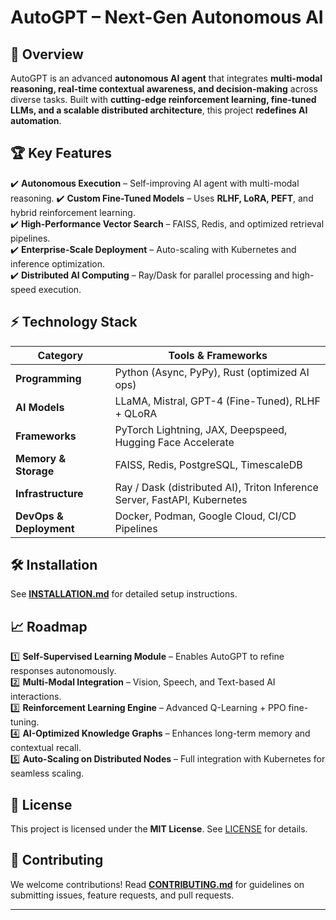 # AutoGPT – Next-Gen Autonomous AI  

## 📌 Overview  
AutoGPT is an advanced **autonomous AI agent** that integrates **multi-modal reasoning, real-time contextual awareness, and decision-making** across diverse tasks. Built with **cutting-edge reinforcement learning, fine-tuned LLMs, and a scalable distributed architecture**, this project **redefines AI automation**.  

## 🏆 Key Features  
✔️ **Autonomous Execution** – Self-improving AI agent with multi-modal reasoning. 
✔️ **Custom Fine-Tuned Models** – Uses **RLHF, LoRA, PEFT**, and hybrid reinforcement learning.  
✔️ **High-Performance Vector Search** – FAISS, Redis, and optimized retrieval pipelines.  
✔️ **Enterprise-Scale Deployment** – Auto-scaling with Kubernetes and inference optimization.  
✔️ **Distributed AI Computing** – Ray/Dask for parallel processing and high-speed execution. 

## ⚡ Technology Stack  
| Category        | Tools & Frameworks |
|----------------|--------------------|
| **Programming** | Python (Async, PyPy), Rust (optimized AI ops) |
| **AI Models**  | LLaMA, Mistral, GPT-4 (Fine-Tuned), RLHF + QLoRA |
| **Frameworks** | PyTorch Lightning, JAX, Deepspeed, Hugging Face Accelerate |
| **Memory & Storage** | FAISS, Redis, PostgreSQL, TimescaleDB |
| **Infrastructure** | Ray / Dask (distributed AI), Triton Inference Server, FastAPI, Kubernetes |
| **DevOps & Deployment** | Docker, Podman, Google Cloud, CI/CD Pipelines |

## 🛠️ Installation 
See **[INSTALLATION.md](INSTALLATION.md)** for detailed setup instructions.  

## 📈 Roadmap  
1️⃣ **Self-Supervised Learning Module** – Enables AutoGPT to refine responses autonomously.  
2️⃣ **Multi-Modal Integration** – Vision, Speech, and Text-based AI interactions.  
3️⃣ **Reinforcement Learning Engine** – Advanced Q-Learning + PPO fine-tuning.  
4️⃣ **AI-Optimized Knowledge Graphs** – Enhances long-term memory and contextual recall.  
5️⃣ **Auto-Scaling on Distributed Nodes** – Full integration with Kubernetes for seamless scaling.  

## 📜 License  
This project is licensed under the **MIT License**. See [LICENSE](LICENSE) for details.  

## 🤝 Contributing  
We welcome contributions! Read **[CONTRIBUTING.md](CONTRIBUTING.md)** for guidelines on submitting issues, feature requests, and pull requests.  

---

